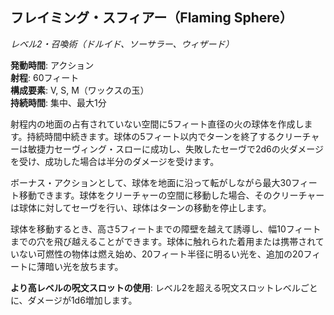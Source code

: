 ## フレイミング・スフィアー（Flaming Sphere）
*レベル2・召喚術（ドルイド、ソーサラー、ウィザード）*

**発動時間**: アクション  
**射程**: 60フィート  
**構成要素**: V, S, M（ワックスの玉）  
**持続時間**: 集中、最大1分

射程内の地面の占有されていない空間に5フィート直径の火の球体を作成します。持続時間中続きます。球体の5フィート以内でターンを終了するクリーチャーは敏捷力セーヴィング・スローに成功し、失敗したセーヴで2d6の火ダメージを受け、成功した場合は半分のダメージを受けます。

ボーナス・アクションとして、球体を地面に沿って転がしながら最大30フィート移動できます。球体をクリーチャーの空間に移動した場合、そのクリーチャーは球体に対してセーヴを行い、球体はターンの移動を停止します。

球体を移動するとき、高さ5フィートまでの障壁を越えて誘導し、幅10フィートまでの穴を飛び越えることができます。球体に触れられた着用または携帯されていない可燃性の物体は燃え始め、20フィート半径に明るい光を、追加の20フィートに薄暗い光を放ちます。

**より高レベルの呪文スロットの使用**: レベル2を超える呪文スロットレベルごとに、ダメージが1d6増加します。